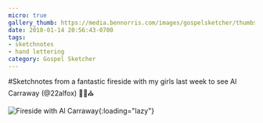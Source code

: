 ```yaml
---
micro: true
gallery_thumb: https://media.bennorris.com/images/gospelsketcher/thumbs/jan-17-carraway-fireside.jpg
date: 2018-01-14 20:56:43-0700
tags:
- sketchnotes
- hand lettering
category: Gospel Sketcher
---
```


#Sketchnotes from a fantastic fireside with my girls last week to see Al Carraway (@22alfox) ✍🏼⛪️

![Fireside with Al Carraway](https://media.bennorris.com/images/gospelsketcher/general/jan-17-carraway-fireside.jpg){:loading="lazy"}
